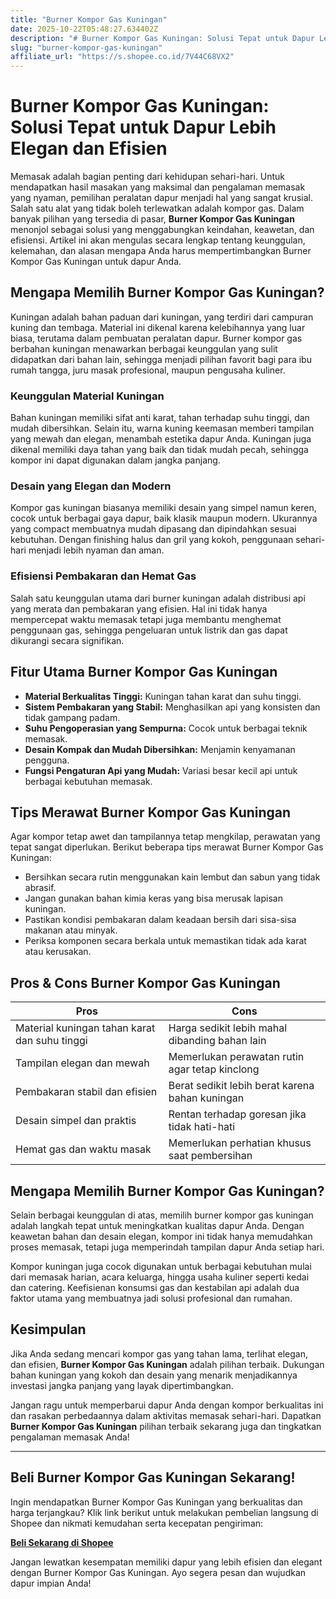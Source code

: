 ```yaml
---
title: "Burner Kompor Gas Kuningan"
date: 2025-10-22T05:48:27.634402Z
description: "# Burner Kompor Gas Kuningan: Solusi Tepat untuk Dapur Lebih Elegan dan Efisien..."
slug: "burner-kompor-gas-kuningan"
affiliate_url: "https://s.shopee.co.id/7V44C68VX2"
---
```

# Burner Kompor Gas Kuningan: Solusi Tepat untuk Dapur Lebih Elegan dan Efisien

Memasak adalah bagian penting dari kehidupan sehari-hari. Untuk mendapatkan hasil masakan yang maksimal dan pengalaman memasak yang nyaman, pemilihan peralatan dapur menjadi hal yang sangat krusial. Salah satu alat yang tidak boleh terlewatkan adalah kompor gas. Dalam banyak pilihan yang tersedia di pasar, **Burner Kompor Gas Kuningan** menonjol sebagai solusi yang menggabungkan keindahan, keawetan, dan efisiensi. Artikel ini akan mengulas secara lengkap tentang keunggulan, kelemahan, dan alasan mengapa Anda harus mempertimbangkan Burner Kompor Gas Kuningan untuk dapur Anda.

## Mengapa Memilih Burner Kompor Gas Kuningan?

Kuningan adalah bahan paduan dari kuningan, yang terdiri dari campuran kuning dan tembaga. Material ini dikenal karena kelebihannya yang luar biasa, terutama dalam pembuatan peralatan dapur. Burner kompor gas berbahan kuningan menawarkan berbagai keunggulan yang sulit didapatkan dari bahan lain, sehingga menjadi pilihan favorit bagi para ibu rumah tangga, juru masak profesional, maupun pengusaha kuliner.

### Keunggulan Material Kuningan

Bahan kuningan memiliki sifat anti karat, tahan terhadap suhu tinggi, dan mudah dibersihkan. Selain itu, warna kuning keemasan memberi tampilan yang mewah dan elegan, menambah estetika dapur Anda. Kuningan juga dikenal memiliki daya tahan yang baik dan tidak mudah pecah, sehingga kompor ini dapat digunakan dalam jangka panjang.

### Desain yang Elegan dan Modern

Kompor gas kuningan biasanya memiliki desain yang simpel namun keren, cocok untuk berbagai gaya dapur, baik klasik maupun modern. Ukurannya yang compact membuatnya mudah dipasang dan dipindahkan sesuai kebutuhan. Dengan finishing halus dan gril yang kokoh, penggunaan sehari-hari menjadi lebih nyaman dan aman.

### Efisiensi Pembakaran dan Hemat Gas

Salah satu keunggulan utama dari burner kuningan adalah distribusi api yang merata dan pembakaran yang efisien. Hal ini tidak hanya mempercepat waktu memasak tetapi juga membantu menghemat penggunaan gas, sehingga pengeluaran untuk listrik dan gas dapat dikurangi secara signifikan.

## Fitur Utama Burner Kompor Gas Kuningan

- **Material Berkualitas Tinggi:** Kuningan tahan karat dan suhu tinggi.
- **Sistem Pembakaran yang Stabil:** Menghasilkan api yang konsisten dan tidak gampang padam.
- **Suhu Pengoperasian yang Sempurna:** Cocok untuk berbagai teknik memasak.
- **Desain Kompak dan Mudah Dibersihkan:** Menjamin kenyamanan pengguna.
- **Fungsi Pengaturan Api yang Mudah:** Variasi besar kecil api untuk berbagai kebutuhan memasak.

## Tips Merawat Burner Kompor Gas Kuningan

Agar kompor tetap awet dan tampilannya tetap mengkilap, perawatan yang tepat sangat diperlukan. Berikut beberapa tips merawat Burner Kompor Gas Kuningan:

- Bersihkan secara rutin menggunakan kain lembut dan sabun yang tidak abrasif.
- Jangan gunakan bahan kimia keras yang bisa merusak lapisan kuningan.
- Pastikan kondisi pembakaran dalam keadaan bersih dari sisa-sisa makanan atau minyak.
- Periksa komponen secara berkala untuk memastikan tidak ada karat atau kerusakan.

## Pros & Cons Burner Kompor Gas Kuningan

| **Pros**                                                      | **Cons**                                         |
|--------------------------------------------------------------|-------------------------------------------------|
| Material kuningan tahan karat dan suhu tinggi               | Harga sedikit lebih mahal dibanding bahan lain |
| Tampilan elegan dan mewah                                   | Memerlukan perawatan rutin agar tetap kinclong |
| Pembakaran stabil dan efisien                                | Berat sedikit lebih berat karena bahan kuningan|
| Desain simpel dan praktis                                   | Rentan terhadap goresan jika tidak hati-hati    |
| Hemat gas dan waktu masak                                    | Memerlukan perhatian khusus saat pembersihan |

## Mengapa Memilih Burner Kompor Gas Kuningan?

Selain berbagai keunggulan di atas, memilih burner kompor gas kuningan adalah langkah tepat untuk meningkatkan kualitas dapur Anda. Dengan keawetan bahan dan desain elegan, kompor ini tidak hanya memudahkan proses memasak, tetapi juga memperindah tampilan dapur Anda setiap hari.

Kompor kuningan juga cocok digunakan untuk berbagai kebutuhan mulai dari memasak harian, acara keluarga, hingga usaha kuliner seperti kedai dan catering. Keefisienan konsumsi gas dan kestabilan api adalah dua faktor utama yang membuatnya jadi solusi profesional dan rumahan.

## Kesimpulan

Jika Anda sedang mencari kompor gas yang tahan lama, terlihat elegan, dan efisien, **Burner Kompor Gas Kuningan** adalah pilihan terbaik. Dukungan bahan kuningan yang kokoh dan desain yang menarik menjadikannya investasi jangka panjang yang layak dipertimbangkan.

Jangan ragu untuk memperbarui dapur Anda dengan kompor berkualitas ini dan rasakan perbedaannya dalam aktivitas memasak sehari-hari. Dapatkan **Burner Kompor Gas Kuningan** pilihan terbaik sekarang juga dan tingkatkan pengalaman memasak Anda!

---

## Beli Burner Kompor Gas Kuningan Sekarang!

Ingin mendapatkan Burner Kompor Gas Kuningan yang berkualitas dan harga terjangkau? Klik link berikut untuk melakukan pembelian langsung di Shopee dan nikmati kemudahan serta kecepatan pengiriman: 

[**Beli Sekarang di Shopee**](https://s.shopee.co.id/7V44C68VX2)

Jangan lewatkan kesempatan memiliki dapur yang lebih efisien dan elegant dengan Burner Kompor Gas Kuningan. Ayo segera pesan dan wujudkan dapur impian Anda!